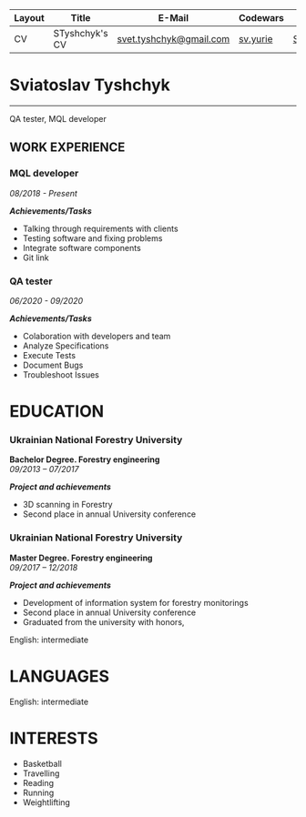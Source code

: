 |   Layout      |    Title |     E-Mail               | Codewars | Github|
| ----          | ----     | ----               | ---| ---|
| CV            | STyshchyk's CV |       svet.tyshchyk@gmail.com       |[sv.yurie][1] |[Styshchyk][2]|

# Sviatoslav Tyshchyk

- - -

QA tester, MQL developer

## WORK EXPERIENCE

### MQL developer

*08/2018 - Present*

***Achievements/Tasks***

- Talking through requirements with clients
- Testing software and fixing problems
- Integrate software components
- Git link 
### QA tester

*06/2020 - 09/2020*

***Achievements/Tasks***

- Colaboration with developers and team
- Analyze Specifications
- Execute Tests
- Document Bugs
- Troubleshoot Issues

# EDUCATION

### Ukrainian National Forestry University

**Bachelor Degree. Forestry engineering**\
*09/2013 – 07/2017*

***Project and achievements***

- 3D scanning in Forestry
- Second place in annual University conference

### Ukrainian National Forestry University

**Master Degree. Forestry engineering**\
*09/2017 – 12/2018*

***Project and achievements***

- Development of information system for forestry monitorings
- Second place in annual University conference
- Graduated from the university with honors,

 
English: intermediate

# LANGUAGES

English: intermediate

# INTERESTS

- Basketball
- Travelling
- Reading
- Running
- Weightlifting

[1]: https://www.codewars.com/users/sv.yurie  

[2]: https://github.com/STyshchyk  
 